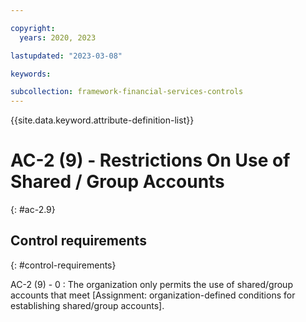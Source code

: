 ```yaml
---

copyright:
  years: 2020, 2023

lastupdated: "2023-03-08"

keywords:

subcollection: framework-financial-services-controls
---
```


{{site.data.keyword.attribute-definition-list}}

               
# AC-2 (9) - Restrictions On Use of Shared / Group Accounts
{: #ac-2.9}

## Control requirements
{: #control-requirements}

AC-2 (9) - 0
    : The organization only permits the use of shared/group accounts that meet [Assignment: organization-defined conditions for establishing shared/group accounts].





